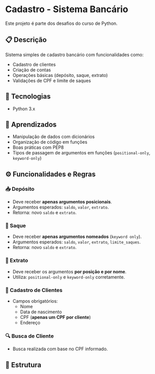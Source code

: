 # Cadastro - Sistema Bancário

Este projeto é parte dos desafios do curso de Python.

## 📋 Descrição

Sistema simples de cadastro bancário com funcionalidades como:
- Cadastro de clientes
- Criação de contas
- Operações básicas (depósito, saque, extrato)
- Validações de CPF e limite de saques

## 🚀 Tecnologias

- Python 3.x

## 🧠 Aprendizados

- Manipulação de dados com dicionários
- Organização de código em funções
- Boas práticas com PEP8
- Tipos de passagem de argumentos em funções (`positional-only`, `keyword-only`)

## ⚙️ Funcionalidades e Regras

### 📥 Depósito
- Deve receber **apenas argumentos posicionais**.
- Argumentos esperados: `saldo`, `valor`, `extrato`.
- Retorna: novo `saldo` e `extrato`.

### 💸 Saque
- Deve receber **apenas argumentos nomeados** (`keyword only`).
- Argumentos esperados: `saldo`, `valor`, `extrato`, `limite_saques`.
- Retorna: novo `saldo` e `extrato`.

### 📄 Extrato
- Deve receber os argumentos **por posição e por nome**.
- Utiliza: `positional-only` e `keyword-only` corretamente.

### 👤 Cadastro de Clientes
- Campos obrigatórios:
  - Nome
  - Data de nascimento
  - CPF (**apenas um CPF por cliente**)
  - Endereço

### 🔍 Busca de Cliente
- Busca realizada com base no CPF informado.

## 📂 Estrutura

